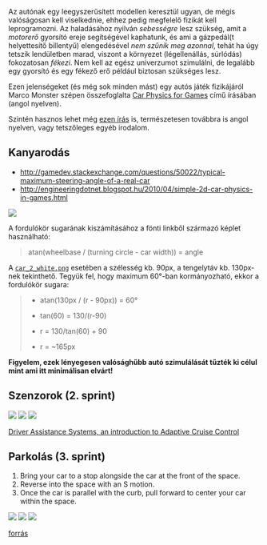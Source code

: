 Az autónak egy leegyszerűsített modellen keresztül ugyan, de mégis valóságosan kell viselkednie, ehhez pedig megfelelő fizikát kell leprogramozni. Az haladásához nyilván *sebességre* lesz szükség, amit a *motorerő* gyorsító ereje segítségével kaphatunk, és ami a gázpedál(t helyettesítő billentyű) elengedésével *nem szűnik meg azonnal*, tehát ha úgy tetszik lendületben marad, viszont a környezet (légellenállás, súrlódás) fokozatosan *fékezi*. Nem kell az egész univerzumot szimulálni, de legalább egy gyorsító és egy fékező erő például biztosan szükséges lesz.

Ezen jelenségeket (és még sok minden mást) egy autós játék fizikájáról Marco Monster szépen összefoglalta [Car Physics for Games](http://www.asawicki.info/Mirror/Car%20Physics%20for%20Games/Car%20Physics%20for%20Games.html) című írásában (angol nyelven).

Szintén hasznos lehet még [ezen írás](http://www.iforce2d.net/b2dtut/top-down-car) is, természetesen továbbra is angol nyelven, vagy tetszőleges egyéb irodalom.

## Kanyarodás 

* http://gamedev.stackexchange.com/questions/50022/typical-maximum-steering-angle-of-a-real-car
* http://engineeringdotnet.blogspot.hu/2010/04/simple-2d-car-physics-in-games.html

![](https://i.stack.imgur.com/DQsP9.png)

A fordulókör sugarának kiszámításához a fönti linkből származó képlet használható:

> atan(wheelbase / (turning circle - car width)) = angle

A [`car_2_white.png`](https://raw.githubusercontent.com/SzFMV2018-Osz/handout/master/images/resources/car_2_white.png) esetében a szélesség kb. 90px, a tengelytáv kb. 130px-nek tekinthető. Tegyük fel, hogy maximum 60°-ban kormányozható, ekkor a fordulókör sugara:

> - atan(130px / (r - 90px)) = 60°
>
> - tan(60) = 130/(r-90)
> - r = 130/tan(60) + 90
> - r = ~165px

**Figyelem, ezek lényegesen valósághűbb autó szimulálását tűzték ki célul mint ami itt minimálisan elvárt!**


## Szenzorok (2. sprint)

![](https://raw.githubusercontent.com/SzFMV2018-Osz/handout/master/images/camera.png)
![](https://raw.githubusercontent.com/SzFMV2018-Osz/handout/master/images/radar.png)
![](https://raw.githubusercontent.com/SzFMV2018-Osz/handout/master/images/ultrasonic.png)

[Driver Assistance Systems, an introduction to Adaptive Cruise Control](http://www.eetimes.com/document.asp?doc_id=1272754)

## Parkolás (3. sprint)

1. Bring your car to a stop alongside the car at the front of the space.
2. Reverse into the space with an S motion.
3. Once the car is parallel with the curb, pull forward to center your car within the space.

![](https://www.dmv.ca.gov/imageserver/dmv/images/dlhdbk/perfect1.jpg)
![](https://www.dmv.ca.gov/imageserver/dmv/images/dlhdbk/perfect2.jpg)
![](https://www.dmv.ca.gov/imageserver/dmv/images/dlhdbk/perfect3.jpg)

[forrás](https://www.dmv.ca.gov/portal/dmv/detail/pubs/hdbk/parking)
